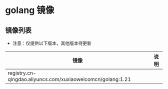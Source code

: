 # golang 镜像

## 镜像列表

- 注意：仅提供以下版本，其他版本待更新

| 镜像                                                          | 说明 |
|-------------------------------------------------------------|----|
| registry.cn-qingdao.aliyuncs.com/xuxiaoweicomcn/golang:1.21 |    |
